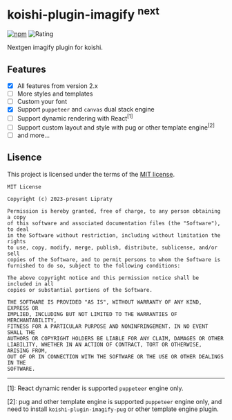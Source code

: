# koishi-plugin-imagify <sup>next</sup>

[![npm](https://img.shields.io/npm/v/koishi-plugin-imagify?style=flat-square)](https://www.npmjs.com/package/koishi-plugin-imagify) ![Rating](https://badge.koishi.chat/rating/koishi-plugin-imagify)

Nextgen imagify plugin for koishi.

## Features

- [x] All features from version 2.x
- [ ] More styles and templates
- [ ] Custom your font
- [x] Support `puppeteer` and `canvas` dual stack engine
- [ ] Support dynamic rendering with React<sup>[1]</sup>
- [ ] Support custom layout and style with pug or other template engine<sup>[2]</sup>
- [ ] and more...

## Lisence

This project is licensed under the terms of the [MIT license](./LICENSE).

```text
MIT License

Copyright (c) 2023-present Lipraty

Permission is hereby granted, free of charge, to any person obtaining a copy
of this software and associated documentation files (the "Software"), to deal
in the Software without restriction, including without limitation the rights
to use, copy, modify, merge, publish, distribute, sublicense, and/or sell
copies of the Software, and to permit persons to whom the Software is
furnished to do so, subject to the following conditions:

The above copyright notice and this permission notice shall be included in all
copies or substantial portions of the Software.

THE SOFTWARE IS PROVIDED "AS IS", WITHOUT WARRANTY OF ANY KIND, EXPRESS OR
IMPLIED, INCLUDING BUT NOT LIMITED TO THE WARRANTIES OF MERCHANTABILITY,
FITNESS FOR A PARTICULAR PURPOSE AND NONINFRINGEMENT. IN NO EVENT SHALL THE
AUTHORS OR COPYRIGHT HOLDERS BE LIABLE FOR ANY CLAIM, DAMAGES OR OTHER
LIABILITY, WHETHER IN AN ACTION OF CONTRACT, TORT OR OTHERWISE, ARISING FROM,
OUT OF OR IN CONNECTION WITH THE SOFTWARE OR THE USE OR OTHER DEALINGS IN THE
SOFTWARE.
```

---

[1]: React dynamic render is supported `puppeteer` engine only.

[2]: pug and other template engine is supported `puppeteer` engine only, and need to install `koishi-plugin-imagify-pug` or other template engine plugin. 

